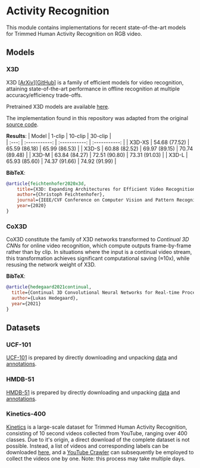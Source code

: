 # Activity Recognition

This module contains implementations for recent state-of-the-art models for Trimmed Human Activity Recognition on RGB video.


## Models

### X3D

X3D [[ArXiv](https://arxiv.org/abs/2004.04730)][[GitHub](https://github.com/facebookresearch/SlowFast)] is a family of efficient models for video recognition, attaining state-of-the-art performance in offline recognition at multiple accuracy/efficiency trade-offs.

Pretrained X3D models are available [here](https://github.com/facebookresearch/SlowFast/blob/master/MODEL_ZOO.md).

The implementation found in this repository was adapted from the original [source code](https://github.com/facebookresearch/SlowFast).

__Results__:
| Model  |  1-clip       | 10-clip       | 30-clip       |  
| :---:  | :-----------: | :-----------: | :-----------: | 
| X3D-XS | 54.68 (77.52) | 65.59 (86.18) | 65.99 (86.53) |
| X3D-S  | 60.88 (82.52) | 69.97 (89.15) | 70.74 (89.48) |
| X3D-M  | 63.84 (84.27) | 72.51 (90.80) | 73.31 (91.03) |
| X3D-L  | 65.93 (85.60) | 74.37 (91.66) | 74.92 (91.99) |

__BibTeX__:
```bibtex
@article{feichtenhofer2020x3d,
    title={X3D: Expanding Architectures for Efficient Video Recognition},
    author={Christoph Feichtenhofer},
    journal={IEEE/CVF Conference on Computer Vision and Pattern Recognition (CVPR)},
    year={2020}
}
```




### CoX3D
CoX3D constitute the family of X3D networks transformed to _Continual 3D CNNs_ for online video recognition, which compute outputs frame-by-frame rather than by clip. In situations where the input is a continual video stream, this transformation achieves significant computational saving (≈10x), while resusing the network weight of X3D.

__BibTeX__:
```bibtex
@article{hedegaard2021continual,
  title={Continual 3D Convolutional Neural Networks for Real-time Processing of Videos},
  author={Lukas Hedegaard},
  year={2021}
}
```


## Datasets

### UCF-101
[UCF-101](https://www.crcv.ucf.edu/data/UCF101.php) is prepared by directly downloading and unpacking [data](http://storage.googleapis.com/thumos14_files/UCF101_videos.zip) and [annotations](https://www.crcv.ucf.edu/data/UCF101/UCF101TrainTestSplits-RecognitionTask.zip).

### HMDB-51
[HMDB-51](https://serre-lab.clps.brown.edu/resource/hmdb-a-large-human-motion-database/) is prepared by directly downloading and unpacking [data](http://serre-lab.clps.brown.edu/wp-content/uploads/2013/10/hmdb51_org.rar) and [annotations](http://serre-lab.clps.brown.edu/wp-content/uploads/2013/10/test_train_splits.rar).

### Kinetics-400
[Kinetics](https://deepmind.com/research/open-source/kinetics) is a large-scale dataset for Trimmed Human Activity Recognition, consisting of 10 second videos collected from YouTube, ranging over 400 classes.
Due to it's origin, a direct download of the complete dataset is not possible.
Instead, a list of videos and corresponding labels can be downloaded [here](https://storage.googleapis.com/deepmind-media/Datasets/kinetics400.tar.gz), and a [YouTube Crawler](https://github.com/LukasHedegaard/youtube-dataset-downloader) can subsequently be employed to collect the videos one by one. Note: this process may take multiple days.

